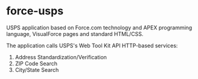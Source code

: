 force-usps
==========

USPS application based on Force.com technology and APEX programming language, VisualForce pages and standard HTML/CSS.

The application calls USPS's Web Tool Kit API HTTP-based services:

1) Address Standardization/Verification
2) ZIP Code Search
3) City/State Search



